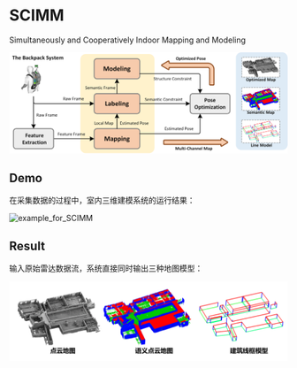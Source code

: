 # SCIMM
Simultaneously and Cooperatively Indoor Mapping and Modeling

![fig1](img/SCIMM.png)

## Demo

在采集数据的过程中，室内三维建模系统的运行结果：

![example_for_SCIMM](./img/example.gif)



## Result

输入原始雷达数据流，系统直接同时输出三种地图模型：

![map](./img/result.png)

